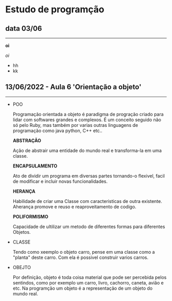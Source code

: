 # Estudo de programção 

## data 03/06 

---

**oi**


*oi*

* hh
* kk
  
## 13/06/2022 - Aula 6 'Orientação a objeto'
-------
* POO
  
  Programação orientada a objeto é paradigma de progração criado para lidar com softwares grandes e complexos. É um conceito seguido não só pelo Ruby, mas também por varias outras linguagens de programação como java python, C++ etc..

  **ABSTRAÇÃO**

  Ação de abstrair uma entidade do mundo real e transforma-la em uma classe.

  **ENCAPSULAMENTO**

  Ato de dividir um programa em diversas partes tornando-o flexivel, facil de modificar e incluir novas funcionalidades.

  **HERANÇA**

  Habilidade de criar uma Classe com caracteristicas de outra existente. Aherança promove e reuso e reaproveitamento de codigo. 

  **POLIFORMISMO**

  Capacidade de ultilizar um metodo de diferentes formas para diferentes Objetos. 

* CLASSE

  Tendo como xeemplo o objeto carro, pense em uma classe como a "planta" deste carro. Com ela é possivel construir varios carros. 

* OBEJTO

  Por definição, objeto é toda coisa material que pode ser percebida pelos sentindos, como por exemplo um carro, livro, cachorro, caneta, avião e etc.
  Na programção um objeto é a representação de um objeto do mundo real. 

